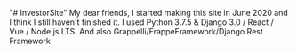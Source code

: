 "# InvestorSite" 
My dear friends, I started making this site in June 2020 and I think I still haven't finished it.
I used Python 3.7.5 & Django 3.0 / React / Vue / Node.js LTS.
And also Grappelli/FrappeFramework/Django Rest Framework
